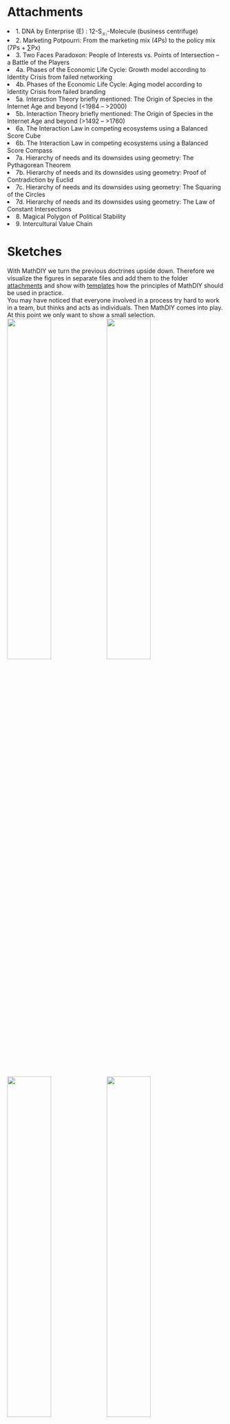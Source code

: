 <h1>Attachments</h1>
<li>1. DNA by Enterprise (E) : 12-S<sub>🄔</sub>-Molecule (business centrifuge)</li>
<li>2. Marketing Potpourri: From the marketing mix (4Ps) to the policy mix (7Ps + ∑Px)</li>
<li>3. Two Faces Paradoxon: People of Interests vs. Points of Intersection – a Battle of the Players</li>
<li>4a. Phases of the Economic Life Cycle: Growth model according to Identity Crisis from failed networking</li>
<li>4b. Phases of the Economic Life Cycle: Aging model according to Identity Crisis from failed branding</li>
<li>5a. Interaction Theory briefly mentioned: The Origin of Species in the Internet Age and beyond (<1984 – >2000)</li>
<li>5b. Interaction Theory briefly mentioned: The Origin of Species in the Internet Age and beyond (>1492 – >1760)</li>
<li>6a. The Interaction Law in competing ecosystems using a Balanced Score Cube</li>
<li>6b. The Interaction Law in competing ecosystems using a Balanced Score Compass</li>
<li>7a. Hierarchy of needs and its downsides using geometry: The Pythagorean Theorem</li>
<li>7b. Hierarchy of needs and its downsides using geometry: Proof of Contradiction by Euclid</li>
<li>7c. Hierarchy of needs and its downsides using geometry: The Squaring of the Circles</li>
<li>7d. Hierarchy of needs and its downsides using geometry: The Law of Constant Intersections</li>
<li>8. Magical Polygon of Political Stability</li>
<li>9. Intercultural Value Chain</li>
<h1>Sketches</h1>
With MathDIY we turn the previous doctrines upside down. Therefore we visualize the figures in separate files and add them to the folder <a href="https://github.com/scifiltr/MathDIY/tree/master/attachments">attachments</a> and show with <a href="https://github.com/scifiltr/MathDIY/tree/master/templates">templates</a> how the principles of MathDIY should be used in practice.<br>
You may have noticed that everyone involved in a process try hard to work in a team, but thinks and acts as individuals. Then MathDIY comes into play. At this point we only want to show a small selection.
<div>
<img width="45%" src="https://github.com/scifiltr/MathDIY/blob/master/attachments/04a-Economic-Life-Cycle.jpg">
<img width="45%" src="https://github.com/scifiltr/MathDIY/blob/master/attachments/04b-Product-Life-Cycle.jpg">
</div>
<div>
<img width="45%" src="https://github.com/scifiltr/MathDIY/blob/master/attachments/05a-Origin-of-Species-in-the-Internet-Age-and-Beyond.jpg">
<img width="45%" src="https://github.com/scifiltr/MathDIY/blob/master/attachments/05b-Origin-of-Species-in-the-Internet-Age-and-Beyond.jpg">
</div>
<div>
<img width="45%" src="https://github.com/scifiltr/MathDIY/blob/master/attachments/07a-Hierarchy-of-Needs-Pythagorean-Theorem.jpg">
<img width="45%" src="https://github.com/scifiltr/MathDIY/blob/master/attachments/07b-Hierarchy-of-Needs-Proof-of-Contradiction-by-Euclid.jpg">
</div>
<div>
<img width="45%" src="https://github.com/scifiltr/MathDIY/blob/master/attachments/07c-Hierarchy-of-Needs-Squaring-of-the-Circles.jpg">
<img width="45%" src="https://github.com/scifiltr/MathDIY/blob/master/attachments/07d-Hierarchy-of-Needs-Law-of-Constant-Intersections.jpg">
</div>
<div>
<img width="45%" src="https://github.com/scifiltr/MathDIY/blob/master/attachments/08-Law-of-Political-Stability.jpg">
<img width="45%" src="https://github.com/scifiltr/MathDIY/blob/master/attachments/09-Intercultural-Value-Chain.jpg">
</div>
